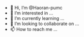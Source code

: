 - 👋 Hi, I’m @Haoran-pumc
- 👀 I’m interested in ...
- 🌱 I’m currently learning ...
- 💞️ I’m looking to collaborate on ...
- 📫 How to reach me ...

<!---
Haoran-pumc/Haoran-pumc is a ✨ special ✨ repository because its `README.md` (this file) appears on your GitHub profile.
You can click the Preview link to take a look at your changes.
--->
